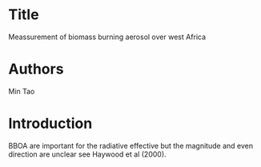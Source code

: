 # Title 
Meassurement of biomass burning aerosol over west Africa

# Authors

Min Tao

# Introduction
BBOA are important for the radiative effective 
but the magnitude and even direction are unclear
see Haywood et al (2000).
